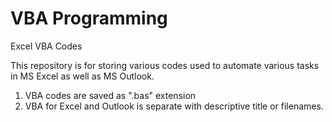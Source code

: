 # VBA Programming
Excel VBA Codes

This repository is for storing various codes used to automate various tasks in MS Excel as well as MS Outlook.
1. VBA codes are saved as ".bas" extension
2. VBA for Excel and Outlook is separate with descriptive title or filenames. 
